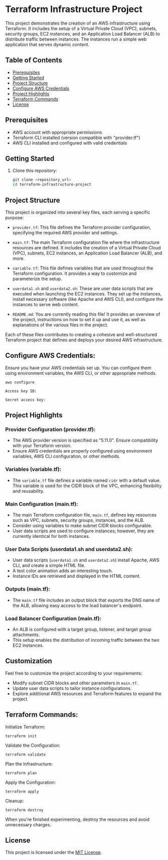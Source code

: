 # Terraform Infrastructure Project

This project demonstrates the creation of an AWS infrastructure using Terraform. It includes the setup of a Virtual Private Cloud (VPC), subnets, security groups, EC2 instances, and an Application Load Balancer (ALB) to distribute traffic between instances. The instances run a simple web application that serves dynamic content.

## Table of Contents

- [Prerequisites](#prerequisites)
- [Getting Started](#getting-started) 
- [Project Structure](#project-structure)
- [Configure AWS Credentials](#Configure-AWS-Credentials)
- [Project Highlights](##Project-Highlights)
- [Terraform Commands](#Terraform-Commands)
- [License](#license)

## Prerequisites

- AWS account with appropriate permissions
- Terraform CLI installed (version compatible with "provider.tf")
- AWS CLI installed and configured with valid credentials

## Getting Started

1. Clone this repository:

   ```bash
   git clone <repository_url>
   cd terraform-infrastructure-project


## Project Structure

This project is organized into several key files, each serving a specific purpose:

- `provider.tf`: This file defines the Terraform provider configuration, specifying the required AWS provider and settings.

- `main.tf`: The main Terraform configuration file where the infrastructure resources are defined. It includes the creation of a Virtual Private Cloud (VPC), subnets, EC2 instances, an Application Load Balancer (ALB), and more.

- `variable.tf`: This file defines variables that are used throughout the Terraform configuration. It provides a way to customize and parameterize the setup.

- `userdata1.sh` and `userdata2.sh`: These are user data scripts that are executed when launching the EC2 instances. They set up the instances, install necessary software (like Apache and AWS CLI), and configure the instances to serve web content.

- `README.md`: You are currently reading this file! It provides an overview of the project, instructions on how to set it up and use it, as well as explanations of the various files in the project.

Each of these files contributes to creating a cohesive and well-structured Terraform project that defines and deploys your desired AWS infrastructure.


## Configure AWS Credentials: 
Ensure you have your AWS credentials set up. You can configure them using environment variables, the AWS CLI, or other appropriate methods.
``` 
aws configure
```

```Access key ID:```

```Secret access key:```


## Project Highlights

### Provider Configuration (provider.tf):

- The AWS provider version is specified as "5.11.0". Ensure compatibility with your Terraform version.
- Ensure AWS credentials are properly configured using environment variables, AWS CLI configuration, or other methods.

### Variables (variable.tf):

- The `variable.tf` file defines a variable named `cidr` with a default value. This variable is used for the CIDR block of the VPC, enhancing flexibility and reusability.

### Main Configuration (main.tf):

- The main Terraform configuration file, `main.tf`, defines key resources such as VPC, subnets, security groups, instances, and the ALB.
- Consider using variables to make subnet CIDR blocks configurable.
- User data scripts are used to configure instances; however, they are currently identical for both instances.

### User Data Scripts (userdata1.sh and userdata2.sh):

- User data scripts (`userdata1.sh` and `userdata2.sh`) install Apache, AWS CLI, and create a simple HTML file.
- A text color animation adds an interesting touch.
- Instance IDs are retrieved and displayed in the HTML content.

### Outputs (main.tf):

- The `main.tf` file includes an output block that exports the DNS name of the ALB, allowing easy access to the load balancer's endpoint.

### Load Balancer Configuration (main.tf):

- An ALB is configured with a target group, listener, and target group attachments.
- This setup enables the distribution of incoming traffic between the two EC2 instances.


## Customization

Feel free to customize the project according to your requirements:

- Modify subnet CIDR blocks and other parameters in `main.tf`.
- Update user data scripts to tailor instance configurations.
- Explore additional AWS resources and Terraform features to expand the project.


## Terraform Commands:

Initialize Terraform:

```
terraform init
```

Validate the Configuration:

```
terraform validate
```

Plan the Infrastructure:

```
terraform plan
```

Apply the Configuration:

```
terraform apply
```

Cleanup:

```
terraform destroy
```

When you're finished experimenting, destroy the resources and avoid unnecessary charges.


## License

This project is licensed under the [MIT License](LICENSE).




